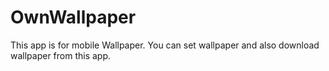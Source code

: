 # OwnWallpaper
This app is for mobile Wallpaper. You can set wallpaper and also download wallpaper from this app.
